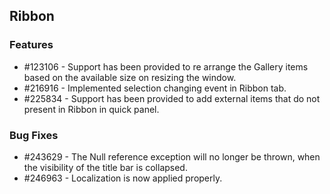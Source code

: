 ## Ribbon

### Features 
* \#123106 - Support has been provided to re arrange the Gallery items based on the available size on resizing the window.
* \#216916 - Implemented selection changing event in Ribbon tab.
* \#225834 - Support has been provided to add external items that do not present in Ribbon in quick panel.

### Bug Fixes
* \#243629 - The Null reference exception will no longer be thrown, when the visibility of the title bar is collapsed.
* \#246963 - Localization is now applied properly.